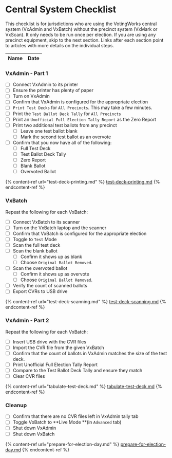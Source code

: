 # Central System Checklist

This checklist is for jurisdictions who are using the VotingWorks central system (VxAdmin and VxBatch) without the precinct system (VxMark or VxScan). It only needs to be run once per election. If you are using any precinct equipment, skip to the next section. Links after each section point to articles with more details on the individual steps.

| Name | Date |
| ---- | ---- |

### VxAdmin - Part 1

* [ ] Connect VxAdmin to its printer
* [ ] Ensure the printer has plenty of paper
* [ ] Turn on VxAdmin
* [ ] Confirm that VxAdmin is configured for the appropriate election
* [ ] `Print Test Decks` for  `All Precincts`. This may take a few minutes.
* [ ] Print the `Test Ballot Deck Tally` for `All Precincts`
* [ ] Print an `Unofficial Full Election Tally Report` as the Zero Report
* [ ] Print two additional test ballots from any precinct
  * [ ] Leave one test ballot blank
  * [ ] Mark the second test ballot as an overvote
* [ ] Confirm that you now have all of the following:
  * [ ] Full Test Deck
  * [ ] Test Ballot Deck Tally
  * [ ] Zero Report
  * [ ] Blank Ballot
  * [ ] Overvoted Ballot

{% content-ref url="test-deck-printing.md" %}
[test-deck-printing.md](test-deck-printing.md)
{% endcontent-ref %}

### VxBatch

Repeat the following for each VxBatch:

* [ ] Connect VxBatch to its scanner
* [ ] Turn on the VxBatch laptop and the scanner
* [ ] Confirm that VxBatch is configured for the appropriate election
* [ ] Toggle to `Test` Mode
* [ ] Scan the full test deck
* [ ] Scan the blank ballot
  * [ ] Confirm it shows up as blank
  * [ ] Choose `Original Ballot Removed`.
* [ ] Scan the overvoted ballot
  * [ ] Confirm it shows up as overvote
  * [ ] Choose `Original Ballot Removed`.
* [ ] Verify the count of scanned ballots
* [ ] Export CVRs to USB drive

{% content-ref url="test-deck-scanning.md" %}
[test-deck-scanning.md](test-deck-scanning.md)
{% endcontent-ref %}

### VxAdmin - Part 2

Repeat the following for each VxBatch:

* [ ] Insert USB drive with the CVR files
* [ ] Import the CVR file from the given VxBatch
* [ ] Confirm that the count of ballots in VxAdmin matches the size of the test deck.
* [ ] Print Unofficial Full Election Tally Report
* [ ] Compare to the Test Ballot Deck Tally  and ensure they match
* [ ] Clear CVR files

{% content-ref url="tabulate-test-deck.md" %}
[tabulate-test-deck.md](tabulate-test-deck.md)
{% endcontent-ref %}

### **Cleanup**

* [ ] Confirm that there are no CVR files left in VxAdmin tally tab
* [ ] Toggle VxBatch to **Live Mode **(in `Advanced` tab)
* [ ] Shut down VxAdmin
* [ ] Shut down VxBatch

{% content-ref url="prepare-for-election-day.md" %}
[prepare-for-election-day.md](prepare-for-election-day.md)
{% endcontent-ref %}
